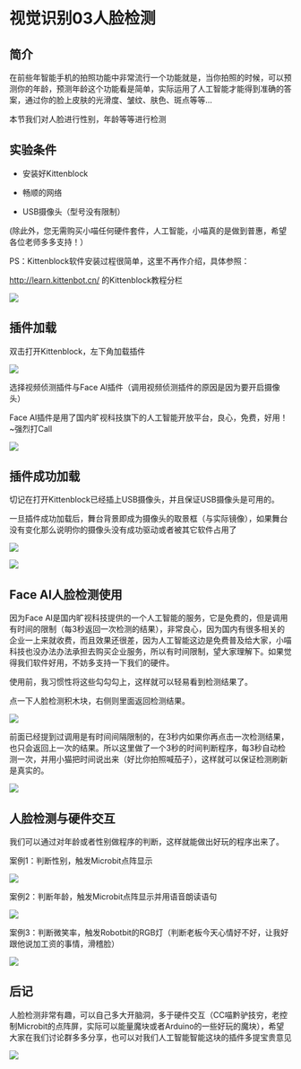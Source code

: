 # 视觉识别03人脸检测

## 简介

在前些年智能手机的拍照功能中非常流行一个功能就是，当你拍照的时候，可以预测你的年龄，预测年龄这个功能看是简单，实际运用了人工智能才能得到准确的答案，通过你的脸上皮肤的光滑度、皱纹、肤色、斑点等等...

本节我们对人脸进行性别，年龄等等进行检测

## 实验条件

- 安装好Kittenblock

- 畅顺的网络

- USB摄像头（型号没有限制）

(除此外，您无需购买小喵任何硬件套件，人工智能，小喵真的是做到普惠，希望各位老师多多支持！）

PS：Kittenblock软件安装过程很简单，这里不再作介绍，具体参照：

http://learn.kittenbot.cn/ 的Kittenblock教程分栏

![](./images/c01_16.png)


## 插件加载

双击打开Kittenblock，左下角加载插件

![](./images/c01_01.png)

选择视频侦测插件与Face AI插件（调用视频侦测插件的原因是因为要开启摄像头）

Face AI插件是用了国内旷视科技旗下的人工智能开放平台，良心，免费，好用！~强烈打Call

![](./images/c08_01.png)

## 插件成功加载

切记在打开Kittenblock已经插上USB摄像头，并且保证USB摄像头是可用的。

一旦插件成功加载后，舞台背景即成为摄像头的取景框（与实际镜像），如果舞台没有变化那么说明你的摄像头没有成功驱动或者被其它软件占用了

![](./images/c06_03.png)

![](./images/c08_02.png)

## Face AI人脸检测使用

因为Face AI是国内旷视科技提供的一个人工智能的服务，它是免费的，但是调用有时间的限制（每3秒返回一次检测的结果），非常良心，因为国内有很多相关的企业一上来就收费，而且效果还很差，因为人工智能这边是免费普及给大家，小喵科技也没办法办法承担去购买企业服务，所以有时间限制，望大家理解下。如果觉得我们软件好用，不妨多支持一下我们的硬件。

使用前，我习惯性将这些勾勾勾上，这样就可以轻易看到检测结果了。

点一下人脸检测积木块，右侧则里面返回检测结果。

![](./images/c08_03.png)

前面已经提到过调用是有时间间隔限制的，在3秒内如果你再点击一次检测结果，也只会返回上一次的结果。所以这里做了一个3秒的时间判断程序，每3秒自动检测一次，并用小猫把时间说出来（好比你拍照喊茄子），这样就可以保证检测刷新是真实的。

![](./images/c08_05.png)

## 人脸检测与硬件交互

我们可以通过对年龄或者性别做程序的判断，这样就能做出好玩的程序出来了。


案例1：判断性别，触发Microbit点阵显示

![](./images/c08_07.png)

案例2：判断年龄，触发Microbit点阵显示并用语音朗读语句

![](./images/c08_06.png)

案例3：判断微笑率，触发Robotbit的RGB灯（判断老板今天心情好不好，让我好跟他说加工资的事情，滑稽脸）

![](./images/c08_09.png)

## 后记

人脸检测非常有趣，可以自己多大开脑洞，多于硬件交互（CC喵黔驴技穷，老控制Microbit的点阵屏，实际可以能量魔块或者Arduino的一些好玩的魔块），希望大家在我们讨论群多多分享，也可以对我们人工智能智能这块的插件多提宝贵意见

![](./images/c08_10.png)


